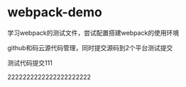 # webpack-demo

学习webpack的测试文件，尝试配置搭建webpack的使用环境

github和码云源代码管理，同时提交源码到2个平台测试提交

测试代码提交111

2222222222222222222222